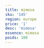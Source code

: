 ```yaml
---
title: mimosa
sku: '145'
region: europe
price: '1'
desc: 'mimosa'
essence: mimosa
poids: 100
---
```

